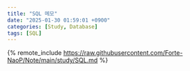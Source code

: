 ```yaml
---
title: "SQL 메모"
date: "2025-01-30 01:59:01 +0900"
categories: [Study, Database]
tags: [SQL]
---
```


{% remote_include https://raw.githubusercontent.com/Forte-NaoP/Note/main/study/SQL.md %}
